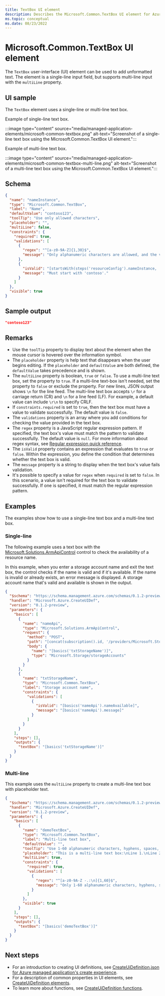 ```yaml
---
title: TextBox UI element
description: Describes the Microsoft.Common.TextBox UI element for Azure portal that's used for adding unformatted text.
ms.topic: conceptual
ms.date: 08/23/2022
---
```


# Microsoft.Common.TextBox UI element

The `TextBox` user-interface (UI) element can be used to add unformatted text. The element is a single-line input field, but supports multi-line input with the `multiLine` property.

## UI sample

The `TextBox` element uses a single-line or multi-line text box.

Example of single-line text box.

:::image type="content" source="media/managed-application-elements/microsoft-common-textbox.png" alt-text="Screenshot of a single-line text box using the Microsoft.Common.TextBox UI element.":::

Example of multi-line text box.

:::image type="content" source="media/managed-application-elements/microsoft-common-textbox-multi-line.png" alt-text="Screenshot of a multi-line text box using the Microsoft.Common.TextBox UI element.":::

## Schema

```json
{
  "name": "nameInstance",
  "type": "Microsoft.Common.TextBox",
  "label": "Name",
  "defaultValue": "contoso123",
  "toolTip": "Use only allowed characters",
  "placeholder": "",
  "multiLine": false,
  "constraints": {
    "required": true,
    "validations": [
      {
        "regex": "^[a-z0-9A-Z]{1,30}$",
        "message": "Only alphanumeric characters are allowed, and the value must be 1-30 characters long."
      },
      {
        "isValid": "[startsWith(steps('resourceConfig').nameInstance, 'contoso')]",
        "message": "Must start with 'contoso'."
      }
    ]
  },
  "visible": true
}
```

## Sample output

```json
"contoso123"
```

## Remarks

- Use the `toolTip` property to display text about the element when the mouse cursor is hovered over the information symbol.
- The `placeholder` property is help text that disappears when the user begins editing. If the `placeholder` and `defaultValue` are both defined, the `defaultValue` takes precedence and is shown.
- The `multiLine` property is boolean, `true` or `false`. To use a multi-line text box, set the property to `true`. If a multi-line text-box isn't needed, set the property to `false` or exclude the property. For new lines, JSON output shows `\n` for the line feed. The multi-line text box accepts `\r` for a carriage return (CR) and `\n` for a line feed (LF). For example, a default value can include `\r\n` to specify CRLF.
- If `constraints.required` is set to `true`, then the text box must have a value to validate successfully. The default value is `false`.
- The `validations` property is an array where you add conditions for checking the value provided in the text box.
- The `regex` property is a JavaScript regular expression pattern. If specified, the text box's value must match the pattern to validate successfully. The default value is `null`. For more information about regex syntax, see [Regular expression quick reference](/dotnet/standard/base-types/regular-expression-language-quick-reference).
- The `isValid` property contains an expression that evaluates to `true` or `false`. Within the expression, you define the condition that determines whether the text box is valid.
- The `message` property is a string to display when the text box's value fails validation.
- It's possible to specify a value for `regex` when `required` is set to `false`. In this scenario, a value isn't required for the text box to validate successfully. If one is specified, it must match the regular expression pattern.

## Examples

The examples show how to use a single-line text box and a multi-line text box.

### Single-line

The following example uses a text box with the [Microsoft.Solutions.ArmApiControl](microsoft-solutions-armapicontrol.md) control to check the availability of a resource name.

In this example, when you enter a storage account name and exit the text box, the control checks if the name is valid and if it's available. If the name is invalid or already exists, an error message is displayed. A storage account name that's valid and available is shown in the output.

```json
{
  "$schema": "https://schema.management.azure.com/schemas/0.1.2-preview/CreateUIDefinition.MultiVm.json#",
  "handler": "Microsoft.Azure.CreateUIDef",
  "version": "0.1.2-preview",
  "parameters": {
    "basics": [
      {
        "name": "nameApi",
        "type": "Microsoft.Solutions.ArmApiControl",
        "request": {
          "method": "POST",
          "path": "[concat(subscription().id, '/providers/Microsoft.Storage/checkNameAvailability?api-version=2021-09-01')]",
          "body": {
            "name": "[basics('txtStorageName')]",
            "type": "Microsoft.Storage/storageAccounts"
          }
        }
      },
      {
        "name": "txtStorageName",
        "type": "Microsoft.Common.TextBox",
        "label": "Storage account name",
        "constraints": {
          "validations": [
            {
              "isValid": "[basics('nameApi').nameAvailable]",
              "message": "[basics('nameApi').message]"
            }
          ]
        }
      }
    ],
    "steps": [],
    "outputs": {
      "textBox": "[basics('txtStorageName')]"
    }
  }
}
```

### Multi-line

This example uses the `multiLine` property to create a multi-line text box with placeholder text.

```json
{
  "$schema": "https://schema.management.azure.com/schemas/0.1.2-preview/CreateUIDefinition.MultiVm.json#",
  "handler": "Microsoft.Azure.CreateUIDef",
  "version": "0.1.2-preview",
  "parameters": {
    "basics": [
      {
        "name": "demoTextBox",
        "type": "Microsoft.Common.TextBox",
        "label": "Multi-line text box",
        "defaultValue": "",
        "toolTip": "Use 1-60 alphanumeric characters, hyphens, spaces, periods, and colons.",
        "placeholder": "This is a multi-line text box:\nLine 1.\nLine 2.\nLine 3.",
        "multiLine": true,
        "constraints": {
          "required": true,
          "validations": [
            {
              "regex": "^[a-z0-9A-Z -.:\n]{1,60}$",
              "message": "Only 1-60 alphanumeric characters, hyphens, spaces, periods, and colons are allowed."
            }
          ]
        },
        "visible": true
      }
    ],
    "steps": [],
    "outputs": {
      "textBox": "[basics('demoTextBox')]"
    }
  }
}
```

## Next steps

- For an introduction to creating UI definitions, see [CreateUiDefinition.json for Azure managed application's create experience](create-uidefinition-overview.md).
- For a description of common properties in UI elements, see [CreateUiDefinition elements](create-uidefinition-elements.md).
- To learn more about functions, see [CreateUiDefinition functions](create-uidefinition-functions.md).
